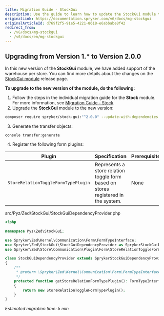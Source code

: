 ```yaml
---
title: Migration Guide - StockGui
description: Use the guide to learn how to update the StockGui module to a newer version.
originalLink: https://documentation.spryker.com/v6/docs/mg-stockgui
originalArticleId: d769f2f5-91e5-4221-8618-e6abbabe8f42
redirect_from:
  - /v6/docs/mg-stockgui
  - /v6/docs/en/mg-stockgui
---
```


## Upgrading from Version 1.* to Version 2.0.0

In this new version of the **StockGui** module, we have added support of the warehouse per store. You can find more details about the changes on the [StockGui module](https://github.com/spryker/stock-gui/releases) release page.

**To upgrade to the new version of the module, do the following:**

1. Follow the steps in the individual migration guide for the **Stock** module. For more information, see [Migration Guide - Stock](/docs/scos/dev/module-migration-guides/{{page.version}}/migration-guide-stock.html#upgrading-from-version-7-to-version-800). 
2. Upgrade the **StockGui** module to the new version:

```bash
composer require spryker/stock-gui:"^2.0.0" --update-with-dependencies
```

3. Generate the transfer objects:

```bash
console transfer:generate
```

4. Register the following form plugins:

| Plugin | Specification | Prerequisites | Namespace |
| --- | --- | --- | --- |
| `StoreRelationToggleFormTypePlugin` | Represents a store relation toggle form based on stores registered in the system. | None | `Spryker\Zed\Store\Communication\Plugin\Form` |

src/Pyz/Zed/StockGui/StockGuiDependencyProvider.php

```php
<?php
 
namespace Pyz\Zed\StockGui;
 
use Spryker\Zed\Kernel\Communication\Form\FormTypeInterface;
use Spryker\Zed\StockGui\StockGuiDependencyProvider as SprykerStockGuiDependencyProvider;
use Spryker\Zed\Store\Communication\Plugin\Form\StoreRelationToggleFormTypePlugin;
 
class StockGuiDependencyProvider extends SprykerStockGuiDependencyProvider
{
    /**
     * @return \Spryker\Zed\Kernel\Communication\Form\FormTypeInterface
     */
    protected function getStoreRelationFormTypePlugin(): FormTypeInterface
    {
        return new StoreRelationToggleFormTypePlugin();
    }
}
```

*Estimated migration time: 5 min*
